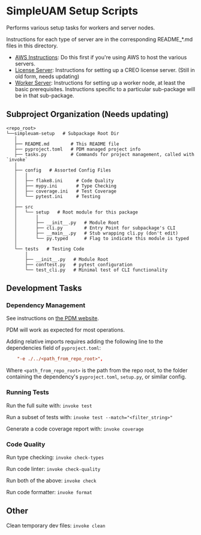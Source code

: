# SimpleUAM Setup Scripts

Performs various setup tasks for workers and server nodes.

Instructions for each type of server are in the corresponding README_*.md files
in this directory.

  - [AWS Instructions](README_AWS.md): Do this first if you're using AWS to
    host the various servers.
  - [License Server](README_LICENSE.md): Instructions for setting up a CREO
    license server. (Still in old form, needs updating)
  - [Worker Server](README_WORKER.md): Instructions for setting up a worker
    node, at least the basic prerequisites.
    Instructions specific to a particular sub-package will be in that
    sub-package.

## Subproject Organization (Needs updating)

```
<repo_root>
└──simpleuam-setup   # Subpackage Root Dir
   │
   ├── README.md        # This README file
   ├── pyproject.toml   # PDM managed project info
   ├── tasks.py         # Commands for project management, called with `invoke`
   │
   ├── config   # Assorted Config Files
   │   │
   │   ├── flake8.ini     # Code Quality
   │   ├── mypy.ini       # Type Checking
   │   ├── coverage.ini   # Test Coverage
   │   └── pytest.ini     # Testing
   │
   ├── src
   │   └── setup   # Root module for this package
   │       │
   │       ├── __init__.py   # Module Root
   │       ├── cli.py        # Entry Point for subpackage's CLI
   │       ├── __main__.py   # Stub wrapping cli.py (don't edit)
   │       └── py.typed      # Flag to indicate this module is typed
   │
   └── tests   # Testing Code
       │
       ├── __init__.py   # Module Root
       ├── conftest.py   # pytest configuration
       └── test_cli.py   # Minimal test of CLI functionality
```

## Development Tasks

### Dependency Management

See instructions on [the PDM website](https://pdm.fming.dev/usage/dependency/).

PDM will work as expected for most operations.

Adding relative imports requires adding the following line
to the dependencies field of `pyproject.toml`:

```toml
    "-e ./../<path_from_repo_root>",
```

Where `<path_from_repo_root>` is the path from the repo root, to the folder
containing the dependency's `pyproject.toml`, `setup.py`, or similar config.

### Running Tests

Run the full suite with: `invoke test`

Run a subset of tests with: `invoke test --match="<filter_string>"`

Generate a code coverage report with: `invoke coverage`

### Code Quality

Run type checking: `invoke check-types`

Run code linter: `invoke check-quality`

Run both of the above: `invoke check`

Run code formatter: `invoke format`

## Other

Clean temporary dev files: `invoke clean`
